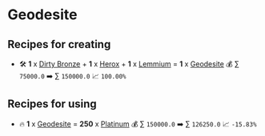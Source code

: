 # Geodesite

## Recipes for creating

* 🛠️ **1** x [Dirty Bronze](<Dirty Bronze.md>) + **1** x [Herox](<Herox.md>) + **1** x [Lemmium](<Lemmium.md>) = **1** x [Geodesite](<Geodesite.md>) 💰 ∑ `75000.0` ➡️ ∑ `150000.0` 📈 `100.00%`


## Recipes for using

* 🔥 **1** x [Geodesite](<Geodesite.md>) = **250** x [Platinum](<Platinum.md>) 💰 ∑ `150000.0` ➡️ ∑ `126250.0` 📈 `-15.83%`

